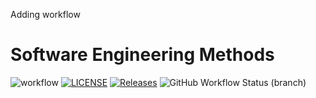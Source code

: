 Adding workflow

# Software Engineering Methods
![workflow](https://github.com/alexvazro/sem/actions/workflows/main.yml/badge.svg)
[![LICENSE](https://img.shields.io/github/license/alexvazro/sem.svg?style=flat-square)](https://github.com/<github-username>/sem/blob/master/LICENSE)
[![Releases](https://img.shields.io/github/release/alexvazro/sem/all.svg?style=flat-square)](https://github.com/<github-username>/sem/releases)
![GitHub Workflow Status (branch)](https://img.shields.io/github/workflow/status/alexvazro/sem/A%20workflow%20for%20my%20Hello%20World%20App/develop)